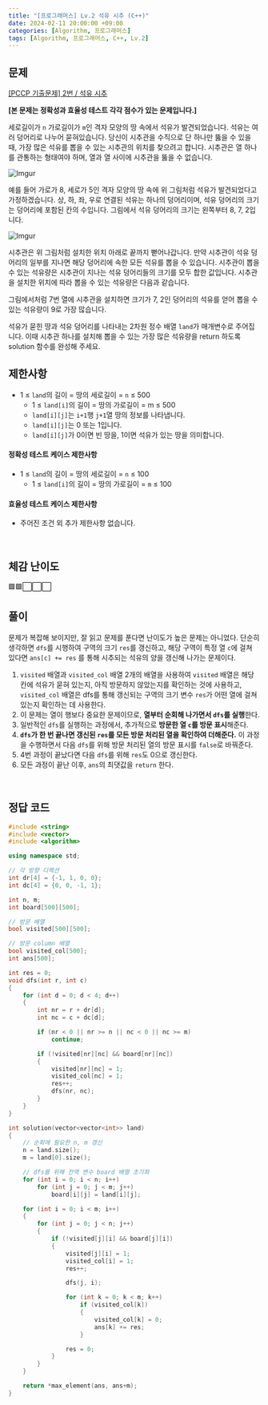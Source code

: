 ```yaml
---
title: "[프로그래머스] Lv.2 석유 시추 (C++)"
date: 2024-02-11 20:00:00 +09:00
categories: [Algorithm, 프로그래머스]
tags: [Algorithm, 프로그래머스, C++, Lv.2]
---
```

## **문제**
[[PCCP 기출문제] 2번 / 석유 시추](https://school.programmers.co.kr/learn/courses/30/lessons/250136)

**[본 문제는 정확성과 효율성 테스트 각각 점수가 있는 문제입니다.]**

세로길이가 `n` 가로길이가 `m`인 격자 모양의 땅 속에서 석유가 발견되었습니다. 석유는 여러 덩어리로 나누어 묻혀있습니다. 당신이 시추관을 수직으로 단 하나만 뚫을 수 있을 때, 가장 많은 석유를 뽑을 수 있는 시추관의 위치를 찾으려고 합니다. 시추관은 열 하나를 관통하는 형태여야 하며, 열과 열 사이에 시추관을 뚫을 수 없습니다.

![Imgur](https://i.imgur.com/yw4BSn0.png)

예를 들어 가로가 8, 세로가 5인 격자 모양의 땅 속에 위 그림처럼 석유가 발견되었다고 가정하겠습니다. 상, 하, 좌, 우로 연결된 석유는 하나의 덩어리이며, 석유 덩어리의 크기는 덩어리에 포함된 칸의 수입니다. 그림에서 석유 덩어리의 크기는 왼쪽부터 8, 7, 2입니다.

![Imgur](https://i.imgur.com/BauRVdL.png)

시추관은 위 그림처럼 설치한 위치 아래로 끝까지 뻗어나갑니다. 만약 시추관이 석유 덩어리의 일부를 지나면 해당 덩어리에 속한 모든 석유를 뽑을 수 있습니다. 시추관이 뽑을 수 있는 석유량은 시추관이 지나는 석유 덩어리들의 크기를 모두 합한 값입니다. 시추관을 설치한 위치에 따라 뽑을 수 있는 석유량은 다음과 같습니다.

그림에서처럼 7번 열에 시추관을 설치하면 크기가 7, 2인 덩어리의 석유를 얻어 뽑을 수 있는 석유량이 9로 가장 많습니다.

석유가 묻힌 땅과 석유 덩어리를 나타내는 2차원 정수 배열 `land`가 매개변수로 주어집니다. 이때 시추관 하나를 설치해 뽑을 수 있는 가장 많은 석유량을 return 하도록 solution 함수를 완성해 주세요.
<br>

## **제한사항**
- 1 ≤ `land`의 길이 = 땅의 세로길이 = `n` ≤ 500
    - 1 ≤ `land[i]`의 길이 = 땅의 가로길이 = m ≤ 500
    - `land[i][j]`는 `i+1`행 `j+1`열 땅의 정보를 나타냅니다.
    - `land[i][j]`는 0 또는 1입니다.
    - `land[i][j]`가 0이면 빈 땅을, 1이면 석유가 있는 땅을 의미합니다.

#### **정확성 테스트 케이스 제한사항**
- 1 ≤ `land`의 길이 = 땅의 세로길이 = `n` ≤ 100
    - 1 ≤ `land[i]`의 길이 = 땅의 가로길이 = `m` ≤ 100

#### **효율성 테스트 케이스 제한사항**
- 주어진 조건 외 추가 제한사항 없습니다.
<br>

## **체감 난이도**
🟩🟩⬜⬜⬜
<br>

## **풀이**
문제가 복잡해 보이지만, 잘 읽고 문제를 푼다면 난이도가 높은 문제는 아니었다. 단순히 생각하면 `dfs`를 시행하여 구역의 크기 `res`를 갱신하고, 해당 구역이 특정 열 `c`에 걸쳐 있다면 `ans[c] += res` 를 통해 시추되는 석유의 양을 갱신해 나가는 문제이다.

1. `visited` 배열과 `visited_col` 배열 2개의 배열을 사용하여 `visited` 배열은 해당 칸에 석유가 묻혀 있는지, 아직 방문하지 않았는지를 확인하는 것에 사용하고, `visited_col` 배열은 dfs를 통해 갱신되는 구역의 크기 변수 `res`가 어떤 열에 걸쳐 있는지 확인하는 데 사용한다.
2. 이 문제는 열이 행보다 중요한 문제이므로, **열부터 순회해 나가면서 `dfs`를 실행**한다.
3. 일반적인 `dfs`를 실행하는 과정에서, 추가적으로 **방문한 열 `c`를 방문 표시**해준다.
4. **`dfs`가 한 번 끝나면 갱신된 `res`를 모든 방문 처리된 열을 확인하여 더해준다.** 이 과정을 수행하면서 다음 `dfs`를 위해 방문 처리된 열의 방문 표시를 `false`로 바꿔준다.
5. 4번 과정이 끝났다면 다음 `dfs`를 위해 `res`도 0으로 갱신한다.
6. 모든 과정이 끝난 이후, `ans`의 최댓값을 `return` 한다.
<br>

## **정답 코드**
```c++
#include <string>
#include <vector>
#include <algorithm>

using namespace std;

// 각 방향 디렉션
int dr[4] = {-1, 1, 0, 0};
int dc[4] = {0, 0, -1, 1};

int n, m;
int board[500][500];

// 방문 배열
bool visited[500][500];

// 방문 column 배열
bool visited_col[500];
int ans[500];

int res = 0;
void dfs(int r, int c)
{
    for (int d = 0; d < 4; d++)
    {
        int nr = r + dr[d];
        int nc = c + dc[d];

        if (nr < 0 || nr >= n || nc < 0 || nc >= m)
            continue;

        if (!visited[nr][nc] && board[nr][nc])
        {
            visited[nr][nc] = 1;
            visited_col[nc] = 1;
            res++;
            dfs(nr, nc);
        }
    }
}

int solution(vector<vector<int>> land)
{    
    // 순회에 필요한 n, m 갱신
    n = land.size();
    m = land[0].size();

    // dfs를 위해 전역 변수 board 배열 초기화
    for (int i = 0; i < n; i++)
        for (int j = 0; j < m; j++)
            board[i][j] = land[i][j];

    for (int i = 0; i < m; i++)
    {
        for (int j = 0; j < n; j++)
        {
            if (!visited[j][i] && board[j][i])
            {
                visited[j][i] = 1;
                visited_col[i] = 1;
                res++;

                dfs(j, i);

                for (int k = 0; k < m; k++)
                    if (visited_col[k])
                    {
                        visited_col[k] = 0;
                        ans[k] += res;
                    }

                res = 0;
            }
        }
    }

    return *max_element(ans, ans+m);
}
```